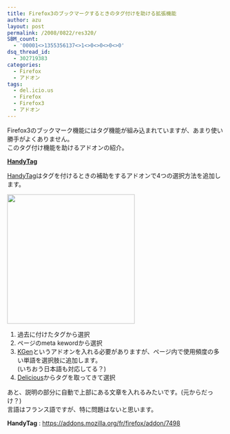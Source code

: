 ```yaml
---
title: Firefox3のブックマークするときのタグ付けを助ける拡張機能
author: azu
layout: post
permalink: /2008/0822/res320/
SBM_count:
  - '00001<>1355356137<>1<>0<>0<>0<>0'
dsq_thread_id:
  - 302719383
categories:
  - Firefox
  - アドオン
tags:
  - del.icio.us
  - Firefox
  - Firefox3
  - アドオン
---
```

Firefox3のブックマーク機能にはタグ機能が組み込まれていますが、あまり使い勝手がよくありません。  
このタグ付け機能を助けるアドオンの紹介。

**[HandyTag][1]**

[HandyTag][1]はタグを付けるときの補助をするアドオンで4つの選択方法を追加します。

[<img class="alignnone size-medium wp-image-321" title="cap019" src="http://wordpress.local/wp-content/uploads/2008/08/cap019-296x300.png" alt="" width="296" height="300" />][2]

1.  過去に付けたタグから選択
2.  ページのmeta kewordから選択
3.  [KGen][3]というアドオンを入れる必要がありますが、ページ内で使用頻度の多い単語を選択肢に追加します。  
    (いちおう日本語も対応してる？)
4.  [Delicious][4]からタグを取ってきて選択

あと、説明の部分に自動で上部にある文章を入れるみたいです。(元からだっけ？)  
言語はフランス語ですが、特に問題はないと思います。

**HandyTag**
:   <https://addons.mozilla.org/fr/firefox/addon/7498>

 [1]: https://addons.mozilla.org/fr/firefox/addon/7498
 [2]: http://wordpress.local/wp-content/uploads/2008/08/cap019.png
 [3]: https://addons.mozilla.org/en-US/firefox/addon/4788
 [4]: http://delicious.com/